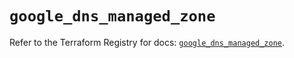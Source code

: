 # `google_dns_managed_zone`

Refer to the Terraform Registry for docs: [`google_dns_managed_zone`](https://registry.terraform.io/providers/hashicorp/google-beta/5.12.0/docs/resources/google_dns_managed_zone).
